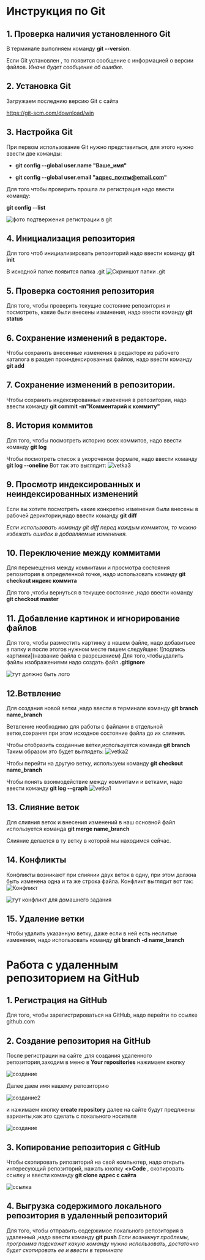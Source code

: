 # Инструкция по Git

## 1. Проверка наличия установленного Git

В терминале выполняем команду **git --version**.

Если Git установлен , то появится сообщение с информацией о версии файлов.
*Иначе будет сообщение об ошибке.*

## 2. Установка Git

Загружаем последнию версию Git c сайта

https://git-scm.com/download/win

## 3.  Настройка Git

При первом использование Git нужно представиться, для этого нужно ввести две команды:
*  **git config --global user.name "Ваше_имя"**

*  **git config --global user.email "адрес_почты@email.com"**

Для того чтобы проверить прошла ли регистрация надо ввести команду:

**git config --list**

![фото подтвержения регистрации в git](vetka5.png)

## 4. Инициализация репозитория


Для того чтоб инициализировать репозиторий надо ввести команду **git init**

В исходной папке появится папка .git
![Скриншот папки .git](vetka6.png)

## 5. Проверка состояния репозитория

Для того, чтобы проверить текущие состояние репозитория и посмотреть, какие были внесены изминения, надо ввести команду **git status**

## 6. Сохранение изменений в редакторе.

Чтобы сохранить внесенные изменения в редакторе из рабочего каталога в раздел проиндексированных файлов, надо ввести команду **git add**

## 7. Сохранение изменений в репозитории.

Чтобы сохранить индексированные изменения в репозитории, надо ввести команду **git commit  -m"Комментарий к коммиту"**

## 8. История коммитов

Для того, чтобы посмотреть историю всех коммитов, надо ввести команду **git log**

Чтобы посмотреть список в укороченом формате, надо ввести команду **git log --oneline**
Вот так это выглядит:
![vetka3](vetka3.png)

## 9. Просмотр индексированных и неиндексированных изменений

Если вы хотите посмотреть какие конкретно изменения были внесены в рабочей дериктории,надо ввести команду **git diff**

*Если использовать команду git diff перед каждым коммитом, то можно избежать ошибок в добавляемые изменения.*

## 10. Переключение между коммитами

Для перемещения между коммитами и просмотра состояния репозитория в определенной точке, надо использовать команду **git checkout индекс коммита**

Для того ,чтобы вернуться в текущее состояние ,надо ввести команду **git checkout master**

## 11. Добавление картинок и игнорирование файлов

Для того, чтобы разместить картинку в нвшем файле, надо добавитьее в папку и после этогов нужном месте пишем следуйщее:
![подпись картинки](название файла с разрешением)
Для того,чтобыудалить файлы изображениями надо создать файл **.gitignore**

![тут должно быть лого](gitlog.png)

## 12.Ветвление

Для создания новой ветки ,надо ввести в терминале команду **git branch name_branch**

Ветвление необходимо для работы с файлами в отдельной ветке,сохраняя при этом исходное состояние файла до их слияния.

Чтобы отобразить созданные ветки,используется команда **git branch**
Таким образом это будет выглядеть:
![vetka2](vetka2.png)

Чтобы перейти на другую ветку, используем команду **git checkout name_branch**

Чтобы понять взоимодействие между коммитами и ветками, надо ввести команду **git log --graph**
![vetka1](vetka1.png)

## 13. Слияние веток

Для слияния веток и внесения изменений в наш основной файл используется команда **git merge name_branch**

Слияние делается в ту ветку в которой мы находимся сейчас.

## 14. Конфликты

Конфликты возникают при слиянии двух веток в одну, при этом должна быть изменена одна и та же строка файла.
Конфликт выглядит вот так:
![Конфликт](Conflict.png)

![тут конфликт для домашнего задания](vetka4.png)

## 15. Удаление ветки

Чтобы удалить указанную  ветку, даже если в ней есть неслитые изменения, надо использовать команду **git branch -d name_branch**

 # Работа с удаленным репозиторием на GitHub

## 1. Регистрация на GitHub
 Для того, чтобы зарегистрироваться на GitHub, надо перейти по ссылке github.com

 ## 2. Создание репозитория на GitHub

 После регистрации на сайте ,для создания удаленного репозитория,заходим в меню в **Your repositories** нажимаем кнопку 

 ![создание](create.png)

 Далее даем имя нашему репозиторию

 ![создание2](create2.png)

 и нажимаем кнопку **create repository** далее на сайте будут предлжены варианты,как это сделать с локального носителя

 ![создание](create3.png)
 
## 3. Копирование репозитория с GitHub 
Чтобы скопировать рипозиторий на свой компьютер, надо открыть интересующий репозиторий, нажать кнопку **<>Code** , скопировать ссылку и ввести команду **git clone адрес с сайта**

![ссылка](create4.png)

## 4. Выгрузка содержимого локального репозитория в удаленный репозиторий

Для того, чтобы отправить содержимое локального репозитория в удаленный ,надо ввести команду **git push** 
*Если возникнут проблемы, программа подскажет какую команду нужно использовать, достаточно будет скопировать ее и ввести в терминале*
